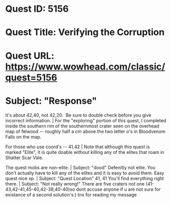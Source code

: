 # Quest ID: 5156
# Quest Title: Verifying the Corruption
# Quest URL: https://www.wowhead.com/classic/quest=5156
# Subject: "Response"
It's about 42,40, not 42,20.  Be sure to double check before you give incorrect information. | For the "exploring" portion of this quest, I completed inside the southern rim of the southernmost crater seen on the overhead map of felwood -- roughly half a cm above the two letter o's in Bloodvenom Falls on the map.

For those who use coord's -- 41,42 | Note that although this quest is marked "Elite", it is quite doable without killing any of the elites that roam in Shatter Scar Vale.

The quest mobs are non-elite. | Subject: "dood"
Defenitly not elite. You don't actually have to kill any of the elites and it is easy to avoid them. Easy quest nice xp. | Subject: "Quest Location"
41, 41 You'll find everything right there. | Subject: "Not really wrong!"
There are five craters not one (41-43,42-41,45-40,42-38,40-40)so dont accuse anyone if u are not sure for existance of a second solution's:) tnx for reading my message